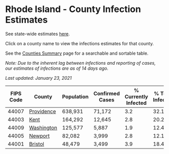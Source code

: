 # Rhode Island - County Infection Estimates

See state-wide estimates [here](/infections/us-ri).

Click on a county name to view the infections estimates for that county.

See the [Counties Summary](/infections/summary-counties) page for a searchable and sortable table.

*Note: Due to the inherent lag between infections and reporting of cases, our estimates of infections are as of 14 days ago.*

*Last updated: January 23, 2021*

|   FIPS Code |                   County |   Population |   Confirmed Cases |   % Currently Infected |   % Total Infected |
|-------------|--------------------------|--------------|-------------------|------------------------|--------------------|
|       44007 | [Providence](providence) |      638,931 |            71,172 |                    3.2 |               32.1 |
|       44003 |             [Kent](kent) |      164,292 |            12,645 |                    2.8 |               20.2 |
|       44009 | [Washington](washington) |      125,577 |             5,887 |                    1.9 |               12.4 |
|       44005 |       [Newport](newport) |       82,082 |             3,999 |                    2.8 |               12.1 |
|       44001 |       [Bristol](bristol) |       48,479 |             3,499 |                    3.9 |               18.4 |